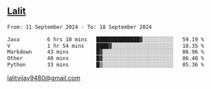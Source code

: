 ## [Lalit](https://lalit.sh)

<!--START_SECTION:waka-->

```txt
From: 11 September 2024 - To: 18 September 2024

Java         6 hrs 10 mins   ██████████████▓░░░░░░░░░░   59.19 %
V            1 hr 54 mins    ████▓░░░░░░░░░░░░░░░░░░░░   18.35 %
Markdown     43 mins         █▓░░░░░░░░░░░░░░░░░░░░░░░   06.96 %
Other        40 mins         █▓░░░░░░░░░░░░░░░░░░░░░░░   06.40 %
Python       33 mins         █▒░░░░░░░░░░░░░░░░░░░░░░░   05.36 %
```

<!--END_SECTION:waka-->

lalitvijay9480@gmail.com
